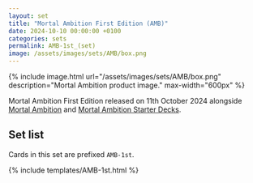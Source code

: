 ```yaml
---
layout: set
title: "Mortal Ambition First Edition (AMB)"
date: 2024-10-10 00:00:00 +0100
categories: sets
permalink: AMB-1st_(set)
image: /assets/images/sets/AMB/box.png
---
```

{% include image.html url="/assets/images/sets/AMB/box.png" description="Mortal Ambition product image." max-width="600px" %}

Mortal Ambition First Edition released on 11th October 2024 alongside [Mortal Ambition](/AMB_(set)) and [Mortal Ambition Starter Decks](/AMBSD_(set)).

## Set list

Cards in this set are prefixed `AMB-1st`.

{% include templates/AMB-1st.html %}
